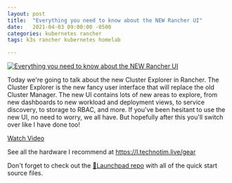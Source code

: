 ```yaml
---
layout: post
title:  "Everything you need to know about the NEW Rancher UI"
date:   2021-04-03 09:00:00 -0500
categories: kubernetes rancher 
tags: k3s rancher kubernetes homelab

---
```


[![Everything you need to know about the NEW Rancher UI](https://img.youtube.com/vi/2KSZlE4JTuM/0.jpg)](https://www.youtube.com/watch?v=2KSZlE4JTuM" "Everything you need to know about the NEW Rancher UI")

Today we're going to talk about the new Cluster Explorer in Rancher.  The Cluster Explorer is the new fancy user interface that will replace the old Cluster Manager.  The new UI contains lots of new areas to explore, from new dashboards to new workload and deployment views, to service discovery, to storage to RBAC, and more.  If you've been hesitant to use the new UI, no need to worry, we all have.  But hopefully after this you'll switch over like I have done too!

[Watch Video](https://www.youtube.com/watch?v=2KSZlE4JTuM)

See all the hardware I recommend at <https://l.technotim.live/gear>

Don't forget to check out the [🚀Launchpad repo](https://l.technotim.live/quick-start) with all of the quick start source files.